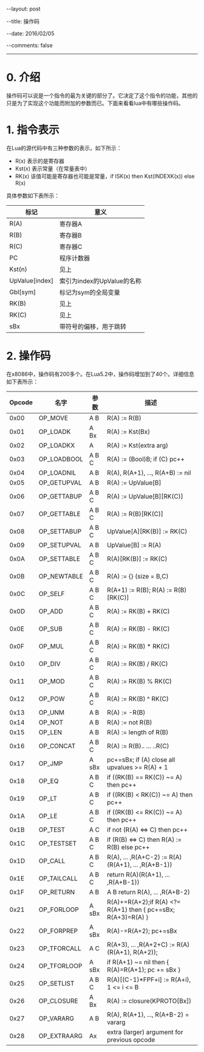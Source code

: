 --layout: post

--title: 操作码

--date: 2016/02/05

--comments: false

---


# 0. 介绍
操作码可以说是一个指令的最为关键的部分了。它决定了这个指令的功能，其他的只是为了实现这个功能而附加的参数而已。下面来看看lua中有哪些操作码。

# 1. 指令表示
在Lua的源代码中有三种参数的表示，如下所示：

* R(x) 表示的是寄存器
* Kst(x) 表示常量（在常量表中） 
* RK(x) 该值可能是寄存器也可能是常量，if ISK(x) then Kst(INDEXK(x)) else R(x)

具体参数如下表所示：

标记            | 意义 
---------------|--------------------------------
R(A)           | 寄存器A
R(B)           | 寄存器B                    
R(C)           | 寄存器C                    
PC             | 程序计数器                 
Kst(n)         | 见上                       
UpValue[index] | 索引为index的UpValue的名称 
Gbl[sym]       | 标记为sym的全局变量        
RK(B)          | 见上                       
RK(C)          | 见上                       
sBx            | 带符号的偏移，用于跳转 

# 2. 操作码
在x8086中，操作码有200多个。在Lua5.2中，操作码增加到了40个。详细信息如下表所示：

Opcode| 名字        | 参数   | 描述                                                          
------|-------------|--------|----------
0x00  | OP_MOVE     | A B    | R(A) := R(B)                                                  
0x01  | OP_LOADK    | A Bx   | R(A) := Kst(Bx)                                               
0x02  | OP_LOADKX   | A      | R(A) := Kst(extra arg)                                        
0x03  | OP_LOADBOOL | A B C  | R(A) := (Bool)B; if (C) pc++                                  
0x04  | OP_LOADNIL  | A B    | R(A), R(A+1), ..., R(A+B) := nil                              |
0x05  | OP_GETUPVAL | A B    | R(A) := UpValue[B]                                            
0x06  | OP_GETTABUP | A B C  | R(A) := UpValue[B][RK(C)]                                     
0x07  | OP_GETTABLE | A B C  | R(A) := R(B)[RK(C)]                                           
0x08  | OP_SETTABUP | A B C  | UpValue[A][RK(B)] := RK(C)                                    
0x09  | OP_SETUPVAL | A B    | UpValue[B] := R(A)                                            
0x0A  | OP_SETTABLE | A B C  | R(A)[RK(B)] := RK(C)                                          
0x0B  | OP_NEWTABLE | A B C  | R(A) := {} (size = B,C)                                       
0x0C  | OP_SELF     | A B C  | R(A+1) := R(B); R(A) := R(B)[RK(C)]                           
0x0D  | OP_ADD      | A B C  | R(A) := RK(B) + RK(C)                                         
0x0E  | OP_SUB      | A B C  | R(A) := RK(B) - RK(C)                                         
0x0F  | OP_MUL      | A B C  | R(A) := RK(B) * RK(C)                                         
0x10  | OP_DIV      | A B C  | R(A) := RK(B) / RK(C)                                         
0x11  | OP_MOD      | A B C  | R(A) := RK(B) % RK(C)                                         
0x12  | OP_POW      | A B C  | R(A) := RK(B) ^ RK(C)                                         
0x13  | OP_UNM      | A B    | R(A) := -R(B)                                                 
0x14  | OP_NOT      | A B    | R(A) := not R(B)                                              
0x15  | OP_LEN      | A B    | R(A) := length of R(B)                                        
0x16  | OP_CONCAT   | A B C  | R(A) := R(B).. ... ..R(C)                                     
0x17  | OP_JMP      | A sBx  | pc+=sBx; if (A) close all upvalues >= R(A) + 1                
0x18  | OP_EQ       | A B C  | if ((RK(B) == RK(C)) ~= A) then pc++                          
0x19  | OP_LT       | A B C  | if ((RK(B) <  RK(C)) ~= A) then pc++                          
0x1A  | OP_LE       | A B C  | if ((RK(B) <= RK(C)) ~= A) then pc++                          
0x1B  | OP_TEST     | A C    | if not (R(A) <=> C) then pc++                                 
0x1C  | OP_TESTSET  | A B C  | if (R(B) <=> C) then R(A) := R(B) else pc++                   
0x1D  | OP_CALL     | A B C  | R(A), ... ,R(A+C-2) := R(A)(R(A+1), ... ,R(A+B-1))            
0x1E  | OP_TAILCALL | A B C  | return R(A)(R(A+1), ... ,R(A+B-1))                            
0x1F  | OP_RETURN   | A B    | A B	return R(A), ... ,R(A+B-2)                               
0x21  | OP_FORLOOP  | A sBx  | R(A)+=R(A+2);if R(A) <?= R(A+1) then { pc+=sBx; R(A+3)=R(A) } 
0x22  | OP_FORPREP  | A sBx  | R(A)-=R(A+2); pc+=sBx                                         
0x23  | OP_TFORCALL | A C    | R(A+3), ... ,R(A+2+C) := R(A)(R(A+1), R(A+2));                
0x24  | OP_TFORLOOP | A sBx  | if R(A+1) ~= nil then { R(A)=R(A+1); pc += sBx }              
0x25  | OP_SETLIST  | A B C  | R(A)[(C-1)*FPF+i] := R(A+i), 1 <= i <= B                      
0x26  | OP_CLOSURE  | A Bx   | R(A) := closure(KPROTO[Bx])                                   
0x27  | OP_VARARG   | A B    | R(A), R(A+1), ..., R(A+B-2) = vararg                          
0x28  | OP_EXTRAARG | Ax     | extra (larger) argument for previous opcode

